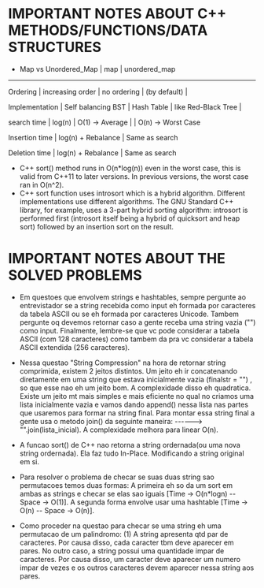 # IMPORTANT NOTES ABOUT C++ METHODS/FUNCTIONS/DATA STRUCTURES

* Map vs Unordered_Map
                 | map             | unordered_map
---------------------------------------------------------
Ordering        | increasing  order   | no ordering
                | (by default)        |

Implementation  | Self balancing BST  | Hash Table
                | like Red-Black Tree |  

search time     | log(n)              | O(1) -> Average 
                |                     | O(n) -> Worst Case

Insertion time  | log(n) + Rebalance  | Same as search
                      
Deletion time   | log(n) + Rebalance  | Same as search

* C++ sort() method runs in O(n*log(n)) even in the worst case, this is valid from C++11 to later versions. In previous versions, the worst case ran in O(n^2).
* C++ sort function uses introsort which is a hybrid algorithm. Different implementations use different algorithms. The GNU Standard C++ library, for example, uses a 3-part hybrid sorting algorithm: introsort is performed first (introsort itself being a hybrid of quicksort and heap sort) followed by an insertion sort on the result.

# IMPORTANT NOTES ABOUT THE SOLVED PROBLEMS

* Em questoes que envolvem strings e hashtables, sempre pergunte ao entrevistador se a string recebida como input eh formada por caracteres da tabela ASCII ou se eh formada por caracteres Unicode. Tambem pergunte oq devemos retornar caso a gente receba uma string vazia ("") como input. Finalmente, lembre-se que vc pode considerar a tabela ASCII (com 128 caracteres) como tambem da pra vc considerar a tabela ASCII extendida (256 caracteres).

* Nessa questao "String Compression" na hora de retornar string comprimida, existem 2 jeitos distintos. Um jeito eh ir concatenando diretamente em uma string que estava inicialmente vazia (finalstr = "") , so que esse nao eh um jeito bom. A complexidade disso eh quadratica. Existe um jeito mt mais simples e mais eficiente no qual no criamos uma lista inicialmente vazia e vamos dando append() nessa lista nas partes que usaremos para formar na string final. Para montar essa string final a gente usa o metodo join() da seguinte maneira:
------> "".join(lista_inicial). A complexidade melhora para linear O(n).

* A funcao sort() de C++ nao retorna a string ordernada(ou uma nova string ordernada). Ela faz tudo In-Place. Modificando a string original em si.

* Para resolver o problema de checar se suas duas string sao permutacoes temos duas formas: A primeira eh so da um sort em ambas as strings e checar se elas sao iguais [Time -> O(n*logn) -- Space -> O(1)]. A segunda forma envolve usar uma hashtable [Time -> O(n) -- Space -> O(n)].

* Como proceder na questao para checar se uma string eh uma permutacao de um palindromo: (1) A string apresenta qtd par de caracteres. Por causa disso, cada caracter tbm deve aparecer em pares. No outro caso, a string possui uma quantidade impar de caracteres. Por causa disso, um caracter deve aparecer um numero impar de vezes e os outros caracteres devem aparecer nessa string aos pares.
